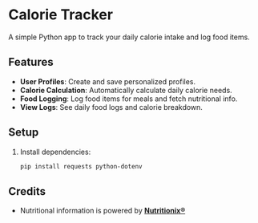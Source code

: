# Calorie Tracker

A simple Python app to track your daily calorie intake and log food items.

## Features
- **User Profiles**: Create and save personalized profiles.
- **Calorie Calculation**: Automatically calculate daily calorie needs.
- **Food Logging**: Log food items for meals and fetch nutritional info.
- **View Logs**: See daily food logs and calorie breakdown.

## Setup
1. Install dependencies:
   ```bash
   pip install requests python-dotenv

## Credits
- Nutritional information is powered by **[Nutritionix®](https://www.nutritionix.com)**